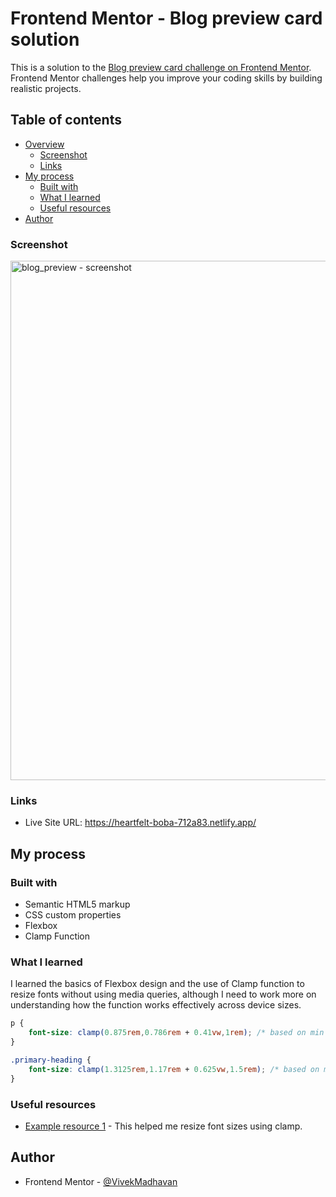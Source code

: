 # Frontend Mentor - Blog preview card solution

This is a solution to the [Blog preview card challenge on Frontend Mentor](https://www.frontendmentor.io/challenges/blog-preview-card-ckPaj01IcS). Frontend Mentor challenges help you improve your coding skills by building realistic projects. 

## Table of contents

- [Overview](#overview)
  - [Screenshot](#screenshot)
  - [Links](#links)
- [My process](#my-process)
  - [Built with](#built-with)
  - [What I learned](#what-i-learned)
  - [Useful resources](#useful-resources)
- [Author](#author)



### Screenshot

<img width="831" alt="blog_preview - screenshot" src="https://github.com/VivekMadhavan/Blog-Preview-/assets/38138580/9814bdba-c743-4627-8938-535f76768373">


### Links

- Live Site URL: https://heartfelt-boba-712a83.netlify.app/

## My process

### Built with

- Semantic HTML5 markup
- CSS custom properties
- Flexbox
- Clamp Function

### What I learned

I learned the basics of Flexbox design and the use of Clamp function to resize fonts without using media queries, although I need to work more on understanding how the function works effectively across device sizes.

```CSS
p {
    font-size: clamp(0.875rem,0.786rem + 0.41vw,1rem); /* based on min width of 360px and max width of 840px */
}

.primary-heading {
    font-size: clamp(1.3125rem,1.17rem + 0.625vw,1.5rem); /* based on min width of 360px and max width of 840px */
}
```

### Useful resources

- [Example resource 1](https://css-tricks.com/linearly-scale-font-size-with-css-clamp-based-on-the-viewport/) - This helped me resize font sizes using clamp.


## Author

- Frontend Mentor - [@VivekMadhavan](https://www.frontendmentor.io/profile/VivekMadhavan)
